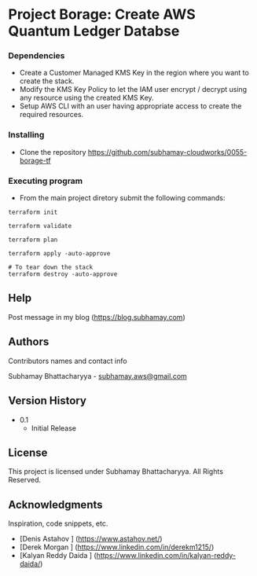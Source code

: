 # Project Borage: Create AWS Quantum Ledger Databse 

### Dependencies

* Create a Customer Managed KMS Key in the region where you want to create the stack.
* Modify the KMS Key Policy to let the IAM user encrypt / decrypt using any resource using the created KMS Key.
* Setup AWS CLI with an user having appropriate access to create the required resources.

### Installing

* Clone the repository https://github.com/subhamay-cloudworks/0055-borage-tf
### Executing program

* From the main project diretory submit the following commands:
```
terraform init

terraform validate 

terraform plan

terraform apply -auto-approve

# To tear down the stack 
terraform destroy -auto-approve
```

## Help

Post message in my blog (https://blog.subhamay.com)


## Authors

Contributors names and contact info

Subhamay Bhattacharyya  - [subhamay.aws@gmail.com](https://blog.subhamay.com)

## Version History

* 0.1
    * Initial Release

## License

This project is licensed under Subhamay Bhattacharyya. All Rights Reserved.

## Acknowledgments

Inspiration, code snippets, etc.
* [Denis Astahov ] (https://www.astahov.net/)
* [Derek Morgan ] (https://www.linkedin.com/in/derekm1215/)
* [Kalyan Reddy Daida ] (https://www.linkedin.com/in/kalyan-reddy-daida/)

